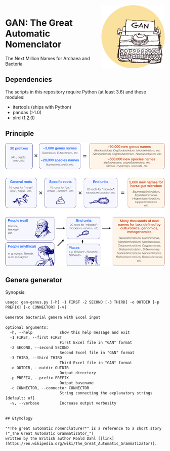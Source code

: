 <img alt="seqfu logo" align="right" width="200" height="200" src="https://raw.githubusercontent.com/telatin/gan/master/docs/gan_logo.png">

# GAN: The Great Automatic Nomenclator
The Next Million Names for Archaea and Bacteria

## Dependencies

The scripts in this repository require Python (at least 3.6) and these modules:
* itertools (ships with Python)
* pandas (>1.0)
* xlrd (1.2.0)

## Principle

![Gan flowchart](docs/gan_concept_wiki.png)
## Genera generator

Synopsis:

```
usage: gan-genus.py [-h] -1 FIRST -2 SECOND [-3 THIRD] -o OUTDIR [-p PREFIX] [-c CONNECTOR] [-v]

Generate bacterial genera with Excel input

optional arguments:
  -h, --help            show this help message and exit
  -1 FIRST, --first FIRST
                        First Excel file in "GAN" format
  -2 SECOND, --second SECOND
                        Second Excel file in "GAN" format
  -3 THIRD, --third THIRD
                        Third Excel file in "GAN" format
  -o OUTDIR, --outdir OUTDIR
                        Output directory
  -p PREFIX, --prefix PREFIX
                        Output basename
  -c CONNECTOR, --connector CONNECTOR
                        String connecting the explanatory strings [default: of]
  -v, --verbose         Increase output verbosity


## Etymology

"*The great automatic nomenclaturer*" is a reference to a short story ("_The Great Automatic Grammatizator_") 
written by the British author Roald Dahl [[link](https://en.wikipedia.org/wiki/The_Great_Automatic_Grammatizator)].

